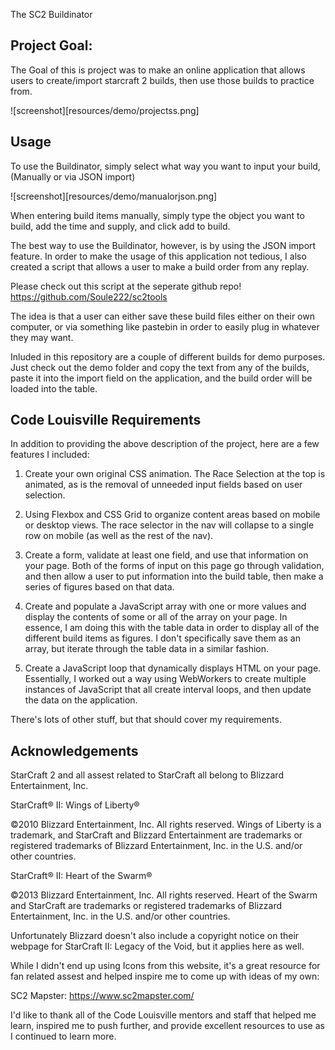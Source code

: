 The SC2 Buildinator

Project Goal:
---
The Goal of this is project was to make an online application that allows users to
create/import starcraft 2 builds, then use those builds to practice from. 

![screenshot][resources/demo/projectss.png]

**Usage**
---

To use the Buildinator, simply select what way you want to input your build,(Manually or
via JSON import)

![screenshot][resources/demo/manualorjson.png]

When entering build items manually, simply type the object you want to build,
add the time and supply, and click add to build.

The best way to use the Buildinator, however, is by using the JSON import feature.
In order to make the usage of this application not tedious, I also created a script
that allows a user to make a build order from any replay. 

Please check out this script at the seperate github repo!
https://github.com/Soule222/sc2tools

The idea is that a user can either save these build files either on their own computer, or
via something like pastebin in order to easily plug in whatever they may want. 

Inluded in this repository are a couple of different builds for demo purposes. Just 
check out the demo folder and copy the text from any of the builds, paste it into 
the import field on the application, and the build order will be loaded into the table.

**Code Louisville Requirements**
---

In addition to providing the above description of the project, here are a few features
I included:

1. Create your own original CSS animation. The Race Selection at the top is animated, as is 
the removal of unneeded input fields based on user selection. 

2. Using Flexbox and CSS Grid to organize content areas based on mobile or desktop views. 
The race selector in the nav will collapse to a single row on mobile (as well as the rest of the nav).

3. Create a form, validate at least one field, and use that information on your page. Both of the forms 
of input on this page go through validation, and then allow a user to put information into the build table,
then make a series of figures based on that data.

4. Create and populate a JavaScript array with one or more values and display the contents of some or all of the array on your page. In essence, I am doing this with the table data in order to display all of the different build items as figures. I don't specifically save them as an array, but iterate through the table data in a similar fashion. 

5. Create a JavaScript loop that dynamically displays HTML on your page. Essentially, I worked out a way using WebWorkers to create multiple instances of JavaScript that all create interval loops, and then update the data on 
the application. 

There's lots of other stuff, but that should cover my requirements.

**Acknowledgements**
---

StarCraft 2 and all assest related to StarCraft all belong to Blizzard Entertainment, Inc.

StarCraft® II: Wings of Liberty®

©2010 Blizzard Entertainment, Inc. All rights reserved. Wings of Liberty is a trademark, and StarCraft and Blizzard Entertainment are trademarks or registered trademarks of Blizzard Entertainment, Inc. in the U.S. and/or other countries.

StarCraft® II: Heart of the Swarm®

©2013 Blizzard Entertainment, Inc. All rights reserved. Heart of the Swarm and StarCraft are trademarks or registered trademarks of Blizzard Entertainment, Inc. in the U.S. and/or other countries.

Unfortunately Blizzard doesn't also include a copyright notice on their webpage for StarCraft II: Legacy of the Void, but it applies here as well. 

While I didn't end up using Icons from this website, it's a great resource for fan related assest and helped
inspire me to come up with ideas of my own:

SC2 Mapster: https://www.sc2mapster.com/

I'd like to thank all of the Code Louisville mentors and staff that helped me learn, inspired me to push further,
and provide excellent resources to use as I continued to learn more.